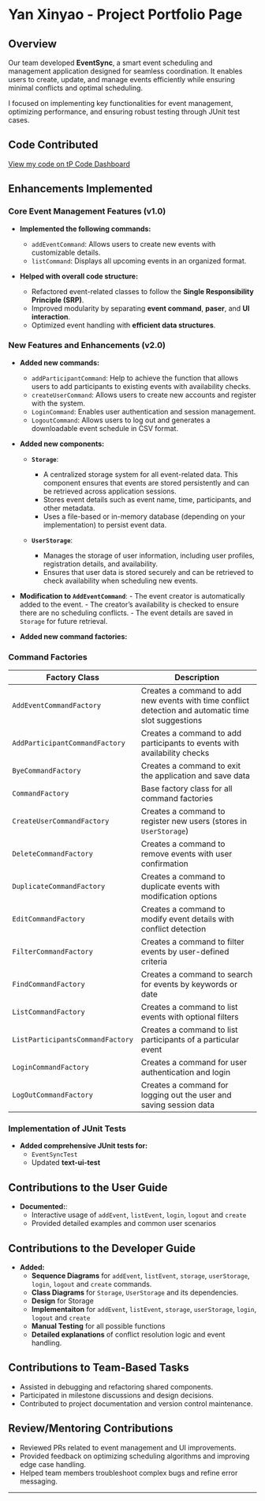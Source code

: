 # Yan Xinyao - Project Portfolio Page

## Overview
Our team developed **EventSync**, a smart event scheduling and management application designed for seamless coordination. It enables users to create, update, and manage events efficiently while ensuring minimal conflicts and optimal scheduling.

I focused on implementing key functionalities for event management, optimizing performance, and ensuring robust testing through JUnit test cases.

## Code Contributed
[View my code on tP Code Dashboard](https://nus-cs2113-ay2425s2.github.io/tp-dashboard/?search=YanXinyaoo&sort=groupTitle%20dsc&sortWithin=title&since=2025-02-21&timeframe=commit&mergegroup=&groupSelect=groupByRepos&breakdown=true&checkedFileTypes=docs~functional-code~test-code~other)

## Enhancements Implemented

### Core Event Management Features (v1.0)
- **Implemented the following commands:**
    - `addEventCommand`: Allows users to create new events with customizable details.
    - `listCommand`: Displays all upcoming events in an organized format.

- **Helped with overall code structure:**
    - Refactored event-related classes to follow the **Single Responsibility Principle (SRP)**.
    - Improved modularity by separating **event command**, **paser**, and **UI interaction**.
    - Optimized event handling with **efficient data structures**.

### New Features and Enhancements (v2.0)
- **Added new commands:**
    - `addParticipantCommand`: Help to achieve the function that allows users to add participants to existing events with availability checks.
    - `createUserCommand`: Allows users to create new accounts and register with the system.
    - `LoginCommand`: Enables user authentication and session management.
    - `LogoutCommand`: Allows users to log out and generates a downloadable event schedule in CSV format.

- **Added new components:**
    - **`Storage`**:
        - A centralized storage system for all event-related data. This component ensures that events are stored persistently and can be retrieved across application sessions.
        - Stores event details such as event name, time, participants, and other metadata.
        - Uses a file-based or in-memory database (depending on your implementation) to persist event data.

    - **`UserStorage`**:
        - Manages the storage of user information, including user profiles, registration details, and availability.
        - Ensures that user data is stored securely and can be retrieved to check availability when scheduling new events.

- **Modification to `AddEventCommand`**:
        - The event creator is automatically added to the event.
        - The creator’s availability is checked to ensure there are no scheduling conflicts.
        - The event details are saved in `Storage` for future retrieval.

- **Added new command factories:**

### Command Factories

| Factory Class                         | Description                                                                 |
|---------------------------------------|-----------------------------------------------------------------------------|
| `AddEventCommandFactory`              | Creates a command to add new events with time conflict detection and automatic time slot suggestions |
| `AddParticipantCommandFactory`       | Creates a command to add participants to events with availability checks     |
| `ByeCommandFactory`                  | Creates a command to exit the application and save data                     |
| `CommandFactory`                     | Base factory class for all command factories                                |
| `CreateUserCommandFactory`           | Creates a command to register new users (stores in `UserStorage`)           |
| `DeleteCommandFactory`               | Creates a command to remove events with user confirmation                   |
| `DuplicateCommandFactory`            | Creates a command to duplicate events with modification options             |
| `EditCommandFactory`                 | Creates a command to modify event details with conflict detection           |
| `FilterCommandFactory`               | Creates a command to filter events by user-defined criteria                 |
| `FindCommandFactory`                 | Creates a command to search for events by keywords or date                 |
| `ListCommandFactory`                 | Creates a command to list events with optional filters                      |
| `ListParticipantsCommandFactory`     | Creates a command to list participants of a particular event                |
| `LoginCommandFactory`                | Creates a command for user authentication and login                        |
| `LogOutCommandFactory`               | Creates a command for logging out the user and saving session data         |


### Implementation of JUnit Tests
- **Added comprehensive JUnit tests for:**
    - `EventSyncTest`
    - Updated **text-ui-test**

## Contributions to the User Guide
- **Documented:**:
    - Interactive usage of `addEvent`, `listEvent`, `login`, `logout` and `create`
    - Provided detailed examples and common user scenarios

## Contributions to the Developer Guide
- **Added:**
    - **Sequence Diagrams** for `addEvent`, `listEvent`, `storage`, `userStorage`, `login`, `logout` and `create` commands.
    - **Class Diagrams** for `Storage`, `UserStorage` and its dependencies.
    - **Design** for Storage
    - **Implementaiton** for `addEvent`, `listEvent`, `storage`, `userStorage`, `login`, `logout` and `create`
    - **Manual Testing** for all possible functions
    - **Detailed explanations** of conflict resolution logic and event handling.

## Contributions to Team-Based Tasks
- Assisted in debugging and refactoring shared components.
- Participated in milestone discussions and design decisions.
- Contributed to project documentation and version control maintenance.

## Review/Mentoring Contributions
- Reviewed PRs related to event management and UI improvements.
- Provided feedback on optimizing scheduling algorithms and improving edge case handling.
- Helped team members troubleshoot complex bugs and refine error messaging.

---
